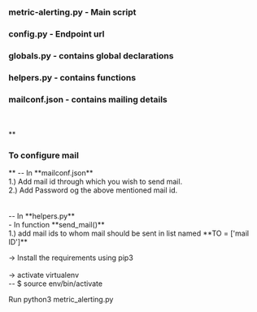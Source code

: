 <h3>metric-alerting.py - Main script</h3>
<h3>config.py - Endpoint url</h3>
<h3>globals.py - contains global declarations</h3>
<h3>helpers.py - contains functions</h3>
<h3>mailconf.json - contains mailing details</h3>
<br>
<br>
**<h3>To configure mail</h3>**
-- In **mailconf.json** <br>
    1.) Add mail id through which you wish to send mail.<br>
    2.) Add Password og the above mentioned mail id.<br>
<br>
<br>
-- In **helpers.py**<br>
    - In function **send_mail()**<br>
        1.) add mail ids to whom mail should be sent in list named **TO = ['mail ID']**<br> 


-> Install the requirements using pip3        
<br>
-> activate virtualenv
<br>
-- $ source env/bin/activate

Run python3 metric_alerting.py